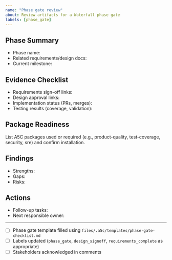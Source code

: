 ```yaml
---
name: "Phase gate review"
about: Review artifacts for a Waterfall phase gate
labels: [phase_gate]
---
```


## Phase Summary
- Phase name:
- Related requirements/design docs:
- Current milestone:

## Evidence Checklist
- Requirements sign-off links:
- Design approval links:
- Implementation status (PRs, merges):
- Testing results (coverage, validation):

## Package Readiness
List A5C packages used or required (e.g., product-quality, test-coverage, security, sre) and confirm installation.

## Findings
- Strengths:
- Gaps:
- Risks:

## Actions
- Follow-up tasks:
- Next responsible owner:

---
- [ ] Phase gate template filled using `files/.a5c/templates/phase-gate-checklist.md`
- [ ] Labels updated (`phase_gate`, `design_signoff`, `requirements_complete` as appropriate)
- [ ] Stakeholders acknowledged in comments
